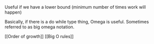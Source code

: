 Useful if we have a lower bound (minimum number of times work will happen)

Basically, if there is a do while type thing, Omega is useful. Sometimes referred to as big omega notation.

[[Order of growth]]
[[Big O rules]]